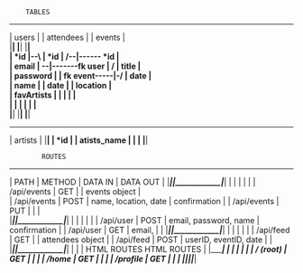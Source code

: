 
        TABLES

 ____________________        ____________________        ____________________             
|        users       |      |     attendees      |      |        events      |            
|____________________|      |____________________|      |____________________|            
|       *id          |--\   |       *id          |   /--|------ *id          |            
|       email        |   \--|-------fk user      |  /   |       title        |            
|       password     |      |       fk event-----|-/    |       date         |            
|       name         |      |       date         |      |       location     |            
|       favArtists   |      |                    |      |                    |      
|                    |      |                    |      |                    |      
|____________________|      |____________________|      |____________________|      

 ____________________ 
|       artists      |
|____________________|
|       *id          |
|       atists_name  |
|                    |
|____________________|

    
            ROUTES

 ___________________ ___________ _______________________ ___________________
|      PATH      	|  METHOD	|      DATA IN      	|     DATA OUT     	|
|___________________|___________|_______________________|___________________|
|                   |           |                       |                   |
|   /api/events    	|   GET     |                   	|   events object   |  
|   /api/events     |   POST    | name, location, date  |  confirmation     |
|   /api/events    	|   PUT    	|                   	|                   |  
|___________________|___________|_______________________|___________________|
|                   |           |                       |                   |
|   /api/user       |   POST    | email, password, name |   confirmation    |
|   /api/user     	|   GET    	| email,              	|                   |
|___________________|___________|_______________________|___________________|
|                   |           |                       |                   |
|   /api/feed     	|   GET   	|                   	| attendees object  |
|   /api/feed      	|   POST  	| userID, eventID, date	|                  	|
|___________________|___________|_______________________|___________________|
|                                                                           |
|             	HTML ROUTES                     HTML ROUTES                 |
|___________________________________________________________________________|
|                   |           |                       |                   |
|   /  (root)       |   GET     |                       |                   |
|   /home          	|   GET    	|                     	|                   |
|   /profile       	|   GET    	|                     	|                   |
|___________________|___________|_______________________|___________________|